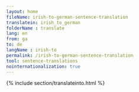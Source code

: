 ```yaml
---
layout: home
fileName: irish-to-german-sentence-translation
translatein: irish_to_german
folderName : translate
lang: en
from: ga
to: de
langName : irish-to
permalink: /irish-to-german-sentence-translation
tool: sentence-translations
nointernationalization: true
---
```

{% include section/translateinto.html %}
